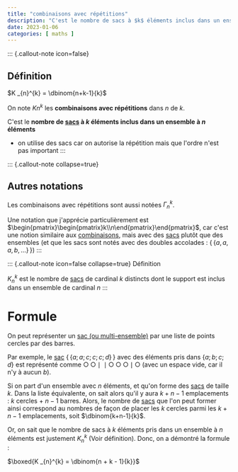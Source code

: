 ```yaml
---
title: "combinaisons avec répétitions"
description: "C'est le nombre de sacs à $k$ éléments inclus dans un ensemble à $n$ éléments."
date: 2023-01-06
categories: [ maths ]
---
```


::: {.callout-note icon=false}
## Définition
$K _{n}^{k} = \dbinom{n+k-1}{k}$

On note $K{n}^{k}$ les **combinaisons avec répétitions** dans $n$ de $k$.

C'est le **nombre de [sacs](sacs.md) à $k$ éléments inclus dans un ensemble à $n$ éléments**
 - on utilise des sacs car on autorise la répétition mais que l'ordre n'est pas important
:::


::: {.callout-note collapse=true}
##  Autres notations
Les combinaisons avec répétitions sont aussi notées $\Gamma _{n}^{k}$.

Une notation que j'apprécie particulièrement est $\begin{pmatrix}\begin{pmatrix}k\\n\end{pmatrix}\end{pmatrix}$, car c'est une notion similaire aux [combinaisons](combinaisons.md), mais avec des [sacs](sacs.md) plutôt que des ensembles (et que les sacs sont notés avec des doubles accolades : $\{\!\!\{ a, a, a, b, \dots \}\!\!\}$)
:::


::: {.callout-note icon=false collapse=true}
Définition

$K_{n}^{k}$ est le nombre de [sacs](sacs.md) de cardinal $k$ distincts dont le support est inclus dans un ensemble de cardinal $n$
:::


# Formule 

On peut représenter un [sac (ou multi-ensemble)](sacs.md) par une liste de points cercles par des barres.

Par exemple, le [sac](sacs.md) $\{\!\!\{ a; a; c; c; c; d \}\!\!\}$ avec des éléments pris dans $\{ a; b; c; d \}$ est représenté comme $\bigcirc \bigcirc \mid \; \mid \bigcirc \bigcirc \bigcirc \mid \bigcirc$ (avec un espace vide, car il n'y à aucun $b$).

Si on part d'un ensemble avec $n$ éléments, et qu'on forme des [sacs](sacs.md) de taille $k$. Dans la liste équivalente, on sait alors qu'il y aura $k + n - 1$ emplacements : $k$ cercles $+$ $n - 1$ barres. Alors, le nombre de [sacs](sacs.md) que l'on peut former ainsi correspond au nombres de façon de placer les $k$ cercles parmi les $k + n - 1$ emplacements, soit $\dbinom{k+n-1}{k}$.

Or, on sait que le nombre de sacs à $k$ éléments pris dans un ensemble à $n$ éléments est justement $K _{n}^{k}$ (Voir définition). Donc, on a démontré la formule :

$\boxed{K _{n}^{k} = \dbinom{n + k - 1}{k}}$


